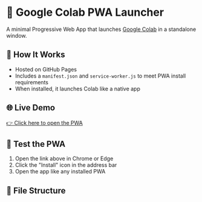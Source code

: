 # 🚀 Google Colab PWA Launcher

A minimal Progressive Web App that launches [Google Colab](https://colab.research.google.com) in a standalone window.

## 🔧 How It Works

- Hosted on GitHub Pages
- Includes a `manifest.json` and `service-worker.js` to meet PWA install requirements
- When installed, it launches Colab like a native app

## 🌐 Live Demo

[👉 Click here to open the PWA](https://github.com/Discord-Account-Support-Corp/colab-pwa-launcher)

## 🧪 Test the PWA

1. Open the link above in Chrome or Edge
2. Click the "Install" icon in the address bar
3. Open the app like any installed PWA

## 📁 File Structure
